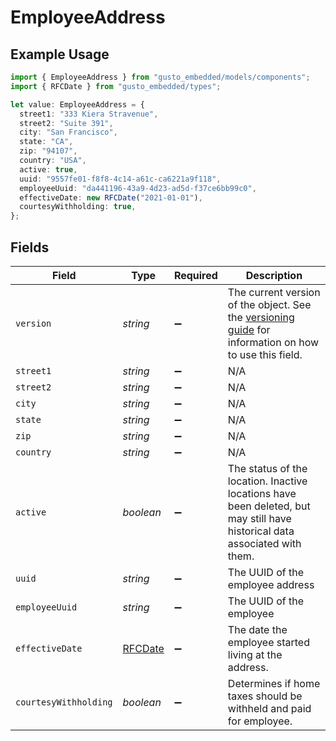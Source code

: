 # EmployeeAddress

## Example Usage

```typescript
import { EmployeeAddress } from "gusto_embedded/models/components";
import { RFCDate } from "gusto_embedded/types";

let value: EmployeeAddress = {
  street1: "333 Kiera Stravenue",
  street2: "Suite 391",
  city: "San Francisco",
  state: "CA",
  zip: "94107",
  country: "USA",
  active: true,
  uuid: "9557fe01-f8f8-4c14-a61c-ca6221a9f118",
  employeeUuid: "da441196-43a9-4d23-ad5d-f37ce6bb99c0",
  effectiveDate: new RFCDate("2021-01-01"),
  courtesyWithholding: true,
};
```

## Fields

| Field                                                                                                                                                             | Type                                                                                                                                                              | Required                                                                                                                                                          | Description                                                                                                                                                       |
| ----------------------------------------------------------------------------------------------------------------------------------------------------------------- | ----------------------------------------------------------------------------------------------------------------------------------------------------------------- | ----------------------------------------------------------------------------------------------------------------------------------------------------------------- | ----------------------------------------------------------------------------------------------------------------------------------------------------------------- |
| `version`                                                                                                                                                         | *string*                                                                                                                                                          | :heavy_minus_sign:                                                                                                                                                | The current version of the object. See the [versioning guide](https://docs.gusto.com/embedded-payroll/docs/idempotency) for information on how to use this field. |
| `street1`                                                                                                                                                         | *string*                                                                                                                                                          | :heavy_minus_sign:                                                                                                                                                | N/A                                                                                                                                                               |
| `street2`                                                                                                                                                         | *string*                                                                                                                                                          | :heavy_minus_sign:                                                                                                                                                | N/A                                                                                                                                                               |
| `city`                                                                                                                                                            | *string*                                                                                                                                                          | :heavy_minus_sign:                                                                                                                                                | N/A                                                                                                                                                               |
| `state`                                                                                                                                                           | *string*                                                                                                                                                          | :heavy_minus_sign:                                                                                                                                                | N/A                                                                                                                                                               |
| `zip`                                                                                                                                                             | *string*                                                                                                                                                          | :heavy_minus_sign:                                                                                                                                                | N/A                                                                                                                                                               |
| `country`                                                                                                                                                         | *string*                                                                                                                                                          | :heavy_minus_sign:                                                                                                                                                | N/A                                                                                                                                                               |
| `active`                                                                                                                                                          | *boolean*                                                                                                                                                         | :heavy_minus_sign:                                                                                                                                                | The status of the location. Inactive locations have been deleted, but may still have historical data associated with them.                                        |
| `uuid`                                                                                                                                                            | *string*                                                                                                                                                          | :heavy_minus_sign:                                                                                                                                                | The UUID of the employee address                                                                                                                                  |
| `employeeUuid`                                                                                                                                                    | *string*                                                                                                                                                          | :heavy_minus_sign:                                                                                                                                                | The UUID of the employee                                                                                                                                          |
| `effectiveDate`                                                                                                                                                   | [RFCDate](../../types/rfcdate.md)                                                                                                                                 | :heavy_minus_sign:                                                                                                                                                | The date the employee started living at the address.                                                                                                              |
| `courtesyWithholding`                                                                                                                                             | *boolean*                                                                                                                                                         | :heavy_minus_sign:                                                                                                                                                | Determines if home taxes should be withheld and paid for employee.                                                                                                |